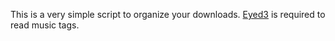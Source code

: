 This is a very simple script to organize your downloads. [Eyed3](https://pypi.org/project/eyed3/) is required to read music tags.
